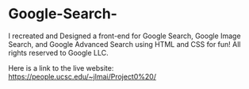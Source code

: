 # Google-Search-
I recreated and Designed a front-end for Google Search, Google Image Search, and Google Advanced Search using HTML and CSS for fun!
All rights reserved to Google LLC.

Here is a link to the live website: https://people.ucsc.edu/~jlmai/Project0%20/
